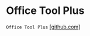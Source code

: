 # Office Tool Plus
`Office Tool Plus` [[github.com]](https://github.com/YerongAI/Office-Tool/releases/)